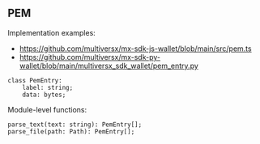 ## PEM

Implementation examples:
 - https://github.com/multiversx/mx-sdk-js-wallet/blob/main/src/pem.ts
 - https://github.com/multiversx/mx-sdk-py-wallet/blob/main/multiversx_sdk_wallet/pem_entry.py

```
class PemEntry:
    label: string;
    data: bytes;
```

Module-level functions:

```
parse_text(text: string): PemEntry[];
parse_file(path: Path): PemEntry[];
```
